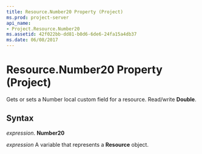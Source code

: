 ```yaml
---
title: Resource.Number20 Property (Project)
ms.prod: project-server
api_name:
- Project.Resource.Number20
ms.assetid: 42f022bb-dd81-b0d6-6de6-24fa15a4db37
ms.date: 06/08/2017
---
```



# Resource.Number20 Property (Project)

Gets or sets a Number local custom field for a resource. Read/write **Double**.


## Syntax

 _expression_. **Number20**

 _expression_ A variable that represents a **Resource** object.


